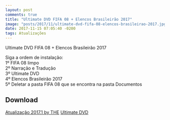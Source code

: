 ```yaml
---
layout: post
comments: true
title: "Ultimate DVD FIFA 08 + Elencos Brasileirão 2017"
image: "posts/2017/11/ultimate-dvd-fifa-08-elencos-brasileirao-2017.jpg"
date: 2017-11-15 07:05:40 -0200
tags: Atualizações
---
```


Ultimate DVD FIFA 08 + Elencos Brasileirão 2017

Siga a ordem de instalação:  
1º FIFA 08 limpo  
2º Narração e Tradução  
3º Ultimate DVD  
4º Elencos Brasileirão 2017  
5º Deletar a pasta FIFA 08 que se encontra na pasta Documentos

<h2>Download</h2>
<div class="download">
  <a class="download-button" href="https://goo.gl/BBvDxy" data-filesize="2.4 MB">Atualização 2017.1 by THE</a>
  <a class="download-button" href="https://goo.gl/WL9qPo" data-filesize="371.8 MB">Ultimate DVD</a>
</div>